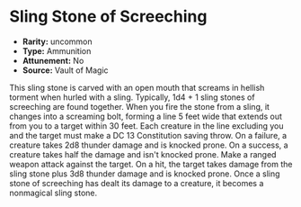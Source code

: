
# Sling Stone of Screeching

* **Rarity:** uncommon
* **Type:** Ammunition
* **Attunement:** No
* **Source:** Vault of Magic


This sling stone is carved with an open mouth that screams in hellish torment when hurled with a sling. Typically, 1d4 + 1 sling stones of screeching are found together. When you fire the stone from a sling, it changes into a screaming bolt, forming a line 5 feet wide that extends out from you to a target within 30 feet. Each creature in the line excluding you and the target must make a DC 13 Constitution saving throw. On a failure, a creature takes 2d8 thunder damage and is knocked prone. On a success, a creature takes half the damage and isn't knocked prone. Make a ranged weapon attack against the target. On a hit, the target takes damage from the sling stone plus 3d8 thunder damage and is knocked prone. Once a sling stone of screeching has dealt its damage to a creature, it becomes a nonmagical sling stone.
